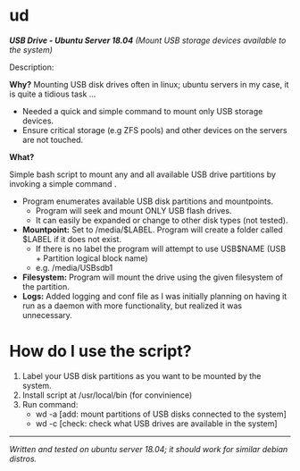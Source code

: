 # ud
<b>*USB Drive - Ubuntu Server 18.04*</b>
*(Mount USB storage devices available to the system)*

Description:

<b>Why?</b>
Mounting USB disk drives often in linux; ubuntu servers in my case, it is quite a tidious task ...
	
 - Needed a quick and simple command to mount only USB storage devices.
 - Ensure critical storage (e.g ZFS pools) and other devices on the servers are not touched.
	
<b>What?</b>
	
Simple bash script to mount any and all available USB drive partitions by invoking a simple command <wd>.
  
 - Program enumerates available USB disk partitions and mountpoints.
      - Program will seek and mount ONLY USB flash drives.
      - It can easily be expanded or change to other disk types (not tested).
 - <b>Mountpoint:</b> Set to /media/$LABEL.  Program will create a folder called $LABEL if it does not exist.
     - If there is no label the program will attempt to use USB$NAME (USB + Partition logical block name)
     - e.g. /media/USBsdb1
 - <b>Filesystem:</b> Program will mount the drive using the given filesystem of the partition.
 - <b>Logs:</b> Added logging and conf file as I was initially planning on having it run as a daemon with more functionality, but realized it was unnecessary.

	
# How do I use the script?

1. Label your USB disk partitions as you want to be mounted by the system.
2. Install script at /usr/local/bin (for convinience)
3. Run command:
	- wd -a [add: 	mount partitions of USB disks connected to the system]
	- wd -c [check:	check what USB drives are available in the system]

-----
*Written and tested on ubuntu server 18.04; it should work for similar debian distros.*
